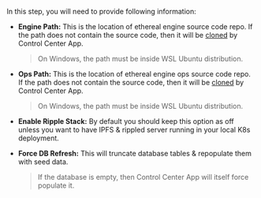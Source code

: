 In this step, you will need to provide following information:

- **Engine Path:** This is the location of ethereal engine source code repo. If the path does not contain the source code, then it will be [cloned](https://github.com/EtherealEngine/etherealengine) by Control Center App.

    > On Windows, the path must be inside WSL Ubuntu distribution.

- **Ops Path:** This is the location of ethereal engine ops source code repo. If the path does not contain the source code, then it will be [cloned](https://github.com/EtherealEngine/ethereal-engine-ops) by Control Center App.

    > On Windows, the path must be inside WSL Ubuntu distribution.

- **Enable Ripple Stack:** By default you should keep this option as off unless you want to have IPFS & rippled server running in your local K8s deployment.

- **Force DB Refresh:** This will truncate database tables & repopulate them with seed data.

    > If the database is empty, then Control Center App will itself force populate it.
    